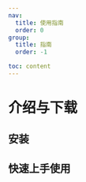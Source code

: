 ```yaml
---
nav: 
  title: 使用指南
  order: 0
group:
  title: 指南
  order: -1

toc: content
---
```


# 介绍与下载


## 安装 


## 快速上手使用



